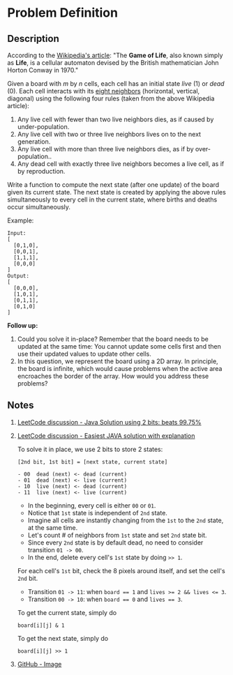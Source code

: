 # Problem Definition

## Description

According to the [Wikipedia's article](https://en.wikipedia.org/wiki/Conway%27s_Game_of_Life): "The **Game of Life**, also known simply as **Life**, is a cellular automaton devised by the British mathematician John Horton Conway in 1970."

Given a board with *m* by *n* cells, each cell has an initial state *live* (1) or *dead* (0). Each cell interacts with its [eight neighbors](https://en.wikipedia.org/wiki/Moore_neighborhood) (horizontal, vertical, diagonal) using the following four rules (taken from the above Wikipedia article):

1. Any live cell with fewer than two live neighbors dies, as if caused by under-population.
2. Any live cell with two or three live neighbors lives on to the next generation.
3. Any live cell with more than three live neighbors dies, as if by over-population..
4. Any dead cell with exactly three live neighbors becomes a live cell, as if by reproduction.

Write a function to compute the next state (after one update) of the board given its current state. The next state is created by applying the above rules simultaneously to every cell in the current state, where births and deaths occur simultaneously.

Example:

```text
Input:
[
  [0,1,0],
  [0,0,1],
  [1,1,1],
  [0,0,0]
]
Output:
[
  [0,0,0],
  [1,0,1],
  [0,1,1],
  [0,1,0]
]
```

**Follow up:**

1. Could you solve it in-place? Remember that the board needs to be updated at the same time: You cannot update some cells first and then use their updated values to update other cells.
2. In this question, we represent the board using a 2D array. In principle, the board is infinite, which would cause problems when the active area encroaches the border of the array. How would you address these problems?

## Notes

1. [LeetCode discussion - Java Solution using 2 bits: beats 99.75%](https://leetcode.com/explore/interview/card/google/59/array-and-strings/346/discuss/73216/Java-Solution-using-2-bits:-beats-99.75)
1. [LeetCode discussion - Easiest JAVA solution with explanation](https://leetcode.com/explore/interview/card/google/59/array-and-strings/346/discuss/73223/Easiest-JAVA-solution-with-explanation)

    To solve it in place, we use 2 bits to store 2 states:

    ```text
    [2nd bit, 1st bit] = [next state, current state]

    - 00  dead (next) <- dead (current)
    - 01  dead (next) <- live (current)  
    - 10  live (next) <- dead (current)  
    - 11  live (next) <- live (current)
    ```

      * In the beginning, every cell is either `00` or `01`.
      * Notice that `1st` state is independent of `2nd` state.
      * Imagine all cells are instantly changing from the `1st` to the `2nd` state, at the same time.
      * Let's count # of neighbors from `1st` state and set `2nd` state bit.
      * Since every `2nd` state is by default dead, no need to consider transition `01 -> 00`.
      * In the end, delete every cell's `1st` state by doing `>> 1`.

    For each cell's `1st` bit, check the 8 pixels around itself, and set the cell's `2nd` bit.

      * Transition `01 -> 11`: when `board == 1` and `lives >= 2 && lives <= 3`.
      * Transition `00 -> 10`: when `board == 0` and `lives == 3`.

    To get the current state, simply do

    ```text
    board[i][j] & 1
    ```

    To get the next state, simply do

    ```text
    board[i][j] >> 1
    ```

1. [GitHub - Image](https://raw.githubusercontent.com/hot13399/leetcode-graphic-answer/master/289.%20Game%20of%20Life.jpg)